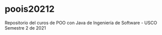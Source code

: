 # poois20212
Repositorio del curos de POO con Java de Ingeniería de Software  - USCO Semestre 2 de 2021
